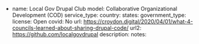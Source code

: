 
- name: Local Gov Drupal Club
model: Collaborative Organizational Development (COD)
service_type: 
country: 
states: 
government_type: 
license: Open
covid: No
url: https://croydon.digital/2020/04/01/what-4-councils-learned-about-sharing-drupal-code/
url2: https://github.com/localgovdrupal
description: 
notes: 